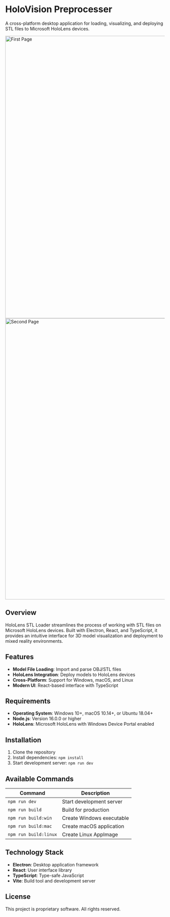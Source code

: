# HoloVision Preprocesser

A cross-platform desktop application for loading, visualizing, and deploying STL files to Microsoft HoloLens devices.

<img width="1489" height="893" alt="First Page" src="https://github.com/user-attachments/assets/fbce1380-5deb-4d44-93cb-748f69b5c532" />
<img width="1497" height="889" alt="Second Page" src="https://github.com/user-attachments/assets/4c261f9b-54a5-46d4-8c04-0e88570a0b80" />


## Overview

HoloLens STL Loader streamlines the process of working with STL files on Microsoft HoloLens devices. Built with Electron, React, and TypeScript, it provides an intuitive interface for 3D model visualization and deployment to mixed reality environments.

## Features

- **Model File Loading**: Import and parse OBJ/STL files
- **HoloLens Integration**: Deploy models to HoloLens devices
- **Cross-Platform**: Support for Windows, macOS, and Linux
- **Modern UI**: React-based interface with TypeScript

## Requirements

- **Operating System**: Windows 10+, macOS 10.14+, or Ubuntu 18.04+
- **Node.js**: Version 16.0.0 or higher
- **HoloLens**: Microsoft HoloLens with Windows Device Portal enabled

## Installation

1. Clone the repository
2. Install dependencies: `npm install`
3. Start development server: `npm run dev`

## Available Commands

| Command               | Description               |
| --------------------- | ------------------------- |
| `npm run dev`         | Start development server  |
| `npm run build`       | Build for production      |
| `npm run build:win`   | Create Windows executable |
| `npm run build:mac`   | Create macOS application  |
| `npm run build:linux` | Create Linux AppImage     |

## Technology Stack

- **Electron**: Desktop application framework
- **React**: User interface library
- **TypeScript**: Type-safe JavaScript
- **Vite**: Build tool and development server

## License

This project is proprietary software. All rights reserved.
